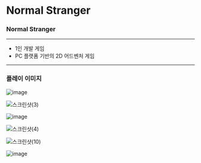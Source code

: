 # Normal Stranger

### Normal Stranger
-----
+ 1인 개발 게임
+ PC 플랫폼 기반의 2D 어드벤처 게임
--------
### 플레이 이미지
![image](https://user-images.githubusercontent.com/65003464/124151058-1deaa580-dacd-11eb-9b4e-d2e4bf2a8d2e.png)

![스크린샷(3)](https://user-images.githubusercontent.com/65003464/124151848-f21bef80-dacd-11eb-9506-98e6d5b6416c.png)

![image](https://user-images.githubusercontent.com/65003464/124152098-2f807d00-dace-11eb-9778-6cf20145952c.png)

![스크린샷(4)](https://user-images.githubusercontent.com/65003464/124151889-fc3dee00-dacd-11eb-9c1a-afecf413ea69.png)

![스크린샷(10)](https://user-images.githubusercontent.com/65003464/124151947-07911980-dace-11eb-9842-4dae64d1d509.png)

![image](https://user-images.githubusercontent.com/65003464/124151985-11b31800-dace-11eb-9b82-79afa5ff7037.png)
